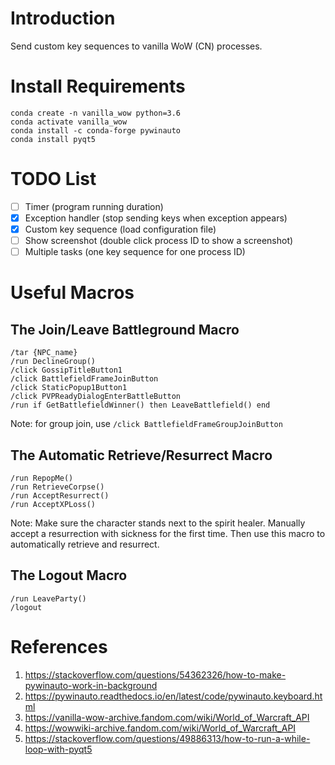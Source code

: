 # Introduction
Send custom key sequences to vanilla WoW (CN) processes.

# Install Requirements
```
conda create -n vanilla_wow python=3.6 
conda activate vanilla_wow
conda install -c conda-forge pywinauto
conda install pyqt5 
```

# TODO List
- [ ] Timer (program running duration)
- [x] Exception handler (stop sending keys when exception appears)
- [x] Custom key sequence (load configuration file) 
- [ ] Show screenshot (double click process ID to show a screenshot)
- [ ] Multiple tasks (one key sequence for one process ID)

# Useful Macros
## The Join/Leave Battleground Macro
```
/tar {NPC_name}
/run DeclineGroup()
/click GossipTitleButton1
/click BattlefieldFrameJoinButton
/click StaticPopup1Button1
/click PVPReadyDialogEnterBattleButton
/run if GetBattlefieldWinner() then LeaveBattlefield() end
```
Note: for group join, use `/click BattlefieldFrameGroupJoinButton`

## The Automatic Retrieve/Resurrect Macro
```
/run RepopMe()
/run RetrieveCorpse()
/run AcceptResurrect()
/run AcceptXPLoss()
```
Note: 
Make sure the character stands next to the spirit healer.
Manually accept a resurrection with sickness for the first time.
Then use this macro to automatically retrieve and resurrect. 

## The Logout Macro
```
/run LeaveParty()
/logout
```

# References
1. https://stackoverflow.com/questions/54362326/how-to-make-pywinauto-work-in-background
2. https://pywinauto.readthedocs.io/en/latest/code/pywinauto.keyboard.html
3. https://vanilla-wow-archive.fandom.com/wiki/World_of_Warcraft_API
4. https://wowwiki-archive.fandom.com/wiki/World_of_Warcraft_API
5. https://stackoverflow.com/questions/49886313/how-to-run-a-while-loop-with-pyqt5
